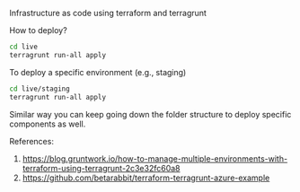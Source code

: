 Infrastructure as code using terraform and terragrunt

How to deploy?

```sh
cd live
terragrunt run-all apply
```

To deploy a specific environment (e.g., staging)

```sh
cd live/staging
terragrunt run-all apply
```

Similar way you can keep going down the folder structure to deploy specific components as well.

References:

1. https://blog.gruntwork.io/how-to-manage-multiple-environments-with-terraform-using-terragrunt-2c3e32fc60a8
2. https://github.com/betarabbit/terraform-terragrunt-azure-example
